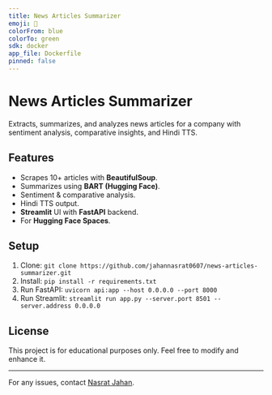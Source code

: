 ```yaml
---
title: News Articles Summarizer
emoji: 📰
colorFrom: blue
colorTo: green
sdk: docker
app_file: Dockerfile
pinned: false
---
```


# News Articles Summarizer

Extracts, summarizes, and analyzes news articles for a company with sentiment analysis, comparative insights, and Hindi TTS.

## Features
- Scrapes 10+ articles with **BeautifulSoup**.
- Summarizes using **BART (Hugging Face)**.
- Sentiment & comparative analysis.
- Hindi TTS output.
- **Streamlit** UI with **FastAPI** backend.
- For **Hugging Face Spaces**.

## Setup
1. Clone: `git clone https://github.com/jahannasrat0607/news-articles-summarizer.git`
2. Install: `pip install -r requirements.txt`
3. Run FastAPI: `uvicorn api:app --host 0.0.0.0 --port 8000`
4. Run Streamlit: `streamlit run app.py --server.port 8501 --server.address 0.0.0.0`

## License
This project is for educational purposes only. Feel free to modify and enhance it.

---
For any issues, contact [Nasrat Jahan](https://huggingface.co/jahan0607).
